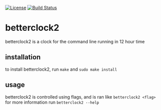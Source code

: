 [![License](https://img.shields.io/badge/License-BSD%203--Clause-blue.svg)](https://opensource.org/licenses/BSD-3-Clause) [![Build Status](https://travis-ci.com/hyperbeamf/betterclock2.svg?branch=master)](https://travis-ci.com/hyperbeamf/betterclock2)
# betterclock2
betterclock2 is a clock for the command line running in 12 hour time

## installation
to install betterclock2, run `make` and `sudo make install`

## usage
betterclock2 is controlled using flags, and is ran like `betterclock2 <flag>`
for more information run `betterclock2 --help`
